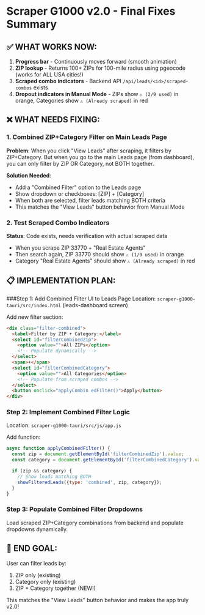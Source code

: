 # Scraper G1000 v2.0 - Final Fixes Summary

## ✅ WHAT WORKS NOW:
1. **Progress bar** - Continuously moves forward (smooth animation)
2. **ZIP lookup** - Returns 100+ ZIPs for 100-mile radius using pgeocode (works for ALL USA cities!)
3. **Scraped combo indicators** - Backend API `/api/leads/<id>/scraped-combos` exists
4. **Dropout indicators in Manual Mode** - ZIPs show `⚠️ (2/9 used)` in orange, Categories show `⚠️ (Already scraped)` in red

## ❌ WHAT NEEDS FIXING:

### 1. Combined ZIP+Category Filter on Main Leads Page
**Problem**: When you click "View Leads" after scraping, it filters by ZIP+Category. But when you go to the main Leads page (from dashboard), you can only filter by ZIP OR Category, not BOTH together.

**Solution Needed**:
- Add a "Combined Filter" option to the Leads page
- Show dropdown or checkboxes: [ZIP] + [Category]
- When both are selected, filter leads matching BOTH criteria
- This matches the "View Leads" button behavior from Manual Mode

### 2. Test Scraped Combo Indicators
**Status**: Code exists, needs verification with actual scraped data
- When you scrape ZIP 33770 + "Real Estate Agents"
- Then search again, ZIP 33770 should show `⚠️ (1/9 used)` in orange
- Category "Real Estate Agents" should show `⚠️ (Already scraped)` in red

## 📋 IMPLEMENTATION PLAN:

###Step 1: Add Combined Filter UI to Leads Page
Location: `scraper-g1000-tauri/src/index.html` (leads-dashboard screen)

Add new filter section:
```html
<div class="filter-combined">
  <label>Filter by ZIP + Category:</label>
  <select id="filterCombinedZip">
    <option value="">All ZIPs</option>
    <!-- Populate dynamically -->
  </select>
  <span>+</span>
  <select id="filterCombinedCategory">
    <option value="">All Categories</option>
    <!-- Populate from scraped combos -->
  </select>
  <button onclick="applyCombin edFilter()">Apply</button>
</div>
```

### Step 2: Implement Combined Filter Logic
Location: `scraper-g1000-tauri/src/js/app.js`

Add function:
```javascript
async function applyCombinedFilter() {
  const zip = document.getElementById('filterCombinedZip').value;
  const category = document.getElementById('filterCombinedCategory').value;

  if (zip && category) {
    // Show leads matching BOTH
    showFilteredLeads({type: 'combined', zip, category});
  }
}
```

### Step 3: Populate Combined Filter Dropdowns
Load scraped ZIP+Category combinations from backend and populate dropdowns dynamically.

## 🎯 END GOAL:
User can filter leads by:
1. ZIP only (existing)
2. Category only (existing)
3. ZIP + Category together (NEW!)

This matches the "View Leads" button behavior and makes the app truly v2.0!
